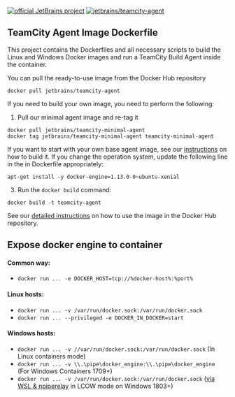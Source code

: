 [![official JetBrains project](http://jb.gg/badges/official-plastic.svg)](https://confluence.jetbrains.com/display/ALL/JetBrains+on+GitHub)
[![jetbrains/teamcity-agent](https://img.shields.io/docker/pulls/jetbrains/teamcity-agent.svg)](https://hub.docker.com/r/jetbrains/teamcity-agent/)

## TeamCity Agent Image Dockerfile

This project contains the Dockerfiles and all necessary scripts to build the Linux and Windows Docker images and run a TeamCity Build Agent inside the container.

You can pull the ready-to-use image from the Docker Hub repository
                                     
`docker pull jetbrains/teamcity-agent`

If you need to build your own image, you need to perform the following:

1) Pull our minimal agent image and re-tag it 
```
docker pull jetbrains/teamcity-minimal-agent
docker tag jetbrains/teamcity-minimal-agent teamcity-minimal-agent
```

If you want to start with your own base agent image, see our [instructions](https://github.com/JetBrains/teamcity-docker-minimal-agent) on how to build it.
If you change the operation system, update the following line in the in Dockerfile appropriately:  
```
apt-get install -y docker-engine=1.13.0-0~ubuntu-xenial
```

3) Run the `docker build` command:
```
docker build -t teamcity-agent
```

See our [detailed instructions](https://hub.docker.com/r/jetbrains/teamcity-agent/) on how to use the image in the Docker Hub repository.

## Expose docker engine to container

#### Common way:
* `docker run ... -e DOCKER_HOST=tcp://%docker-host%:%port%`

#### Linux hosts:
* `docker run ... -v /var/run/docker.sock:/var/run/docker.sock`
* `docker run ... --privileged -e DOCKER_IN_DOCKER=start`

#### Windows hosts:
* `docker run ... -v //var/run/docker.sock:/var/run/docker.sock` (In Linux containers mode)
* `docker run ... -v \\.\pipe\docker_engine:\\.\pipe\docker_engine` (For Windows Containers 1709+)
* `docker run ... -v /var/run/docker.sock:/var/run/docker.sock` ([via WSL & npiperelay](https://blogs.technet.microsoft.com/virtualization/2017/12/08/wsl-interoperability-with-docker/) in LCOW mode on Windows 1803+)
